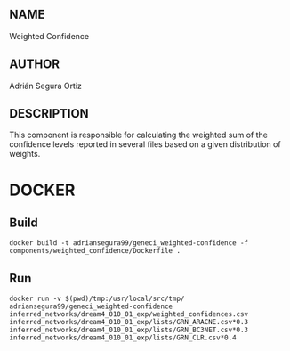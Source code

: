 ## NAME

Weighted Confidence

## AUTHOR

Adrián Segura Ortiz

## DESCRIPTION

This component is responsible for calculating the weighted sum of the confidence levels reported in several files based on a given distribution of weights.

# DOCKER

## Build

```
docker build -t adriansegura99/geneci_weighted-confidence -f components/weighted_confidence/Dockerfile .
```

## Run

```
docker run -v $(pwd)/tmp:/usr/local/src/tmp/ adriansegura99/geneci_weighted-confidence inferred_networks/dream4_010_01_exp/weighted_confidences.csv inferred_networks/dream4_010_01_exp/lists/GRN_ARACNE.csv*0.3 inferred_networks/dream4_010_01_exp/lists/GRN_BC3NET.csv*0.3 inferred_networks/dream4_010_01_exp/lists/GRN_CLR.csv*0.4
```
